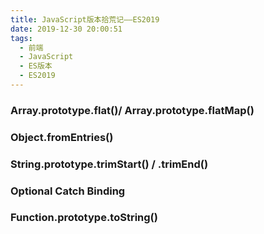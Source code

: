 ```yaml
---
title: JavaScript版本拾荒记——ES2019
date: 2019-12-30 20:00:51
tags:  
  - 前端
  - JavaScript
  - ES版本
  - ES2019
---
```


### Array.prototype.flat()/ Array.prototype.flatMap()

### Object.fromEntries()

### String.prototype.trimStart() / .trimEnd()

### Optional Catch Binding

### Function.prototype.toString()

